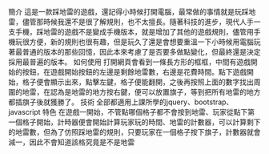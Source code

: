 簡介
    這是一款踩地雷的遊戲，還記得小時候打開電腦，最常做的事情就是玩踩地雷，儘管那時候我還不是很了解規則，也不太擅長。隨著科技的進步，現代人手一支手機，踩地雷的遊戲不是變成手機版本，就是增加了其他的遊戲規則，儘管用手機玩很方便，新的規則也很有趣，但是玩久了還是會想要重溫一下小時候用電腦玩著最普通的版本的那些回憶，因此本來考慮了是否要多做點變化，但最終還是決定採用最普遍的版本。
如何使用
    打開網頁會看到一條長方形的框框，中間有遊戲開始的按鈕，在遊戲開始按鈕的左邊是剩餘地雷數，右邊是花費時間。點下遊戲開始，格子便會顯示出來，點擊左鍵，格子便能翻開，之後再按照上面的數字找出周圍的地雷，在認為是地雷的地方按右鍵，便可以放置旗子，等到把所有地雷的地方都插旗子後就獲勝了。
技術
    全部都適用上課所學的jquery、bootstrap、javascript
特色
    在遊戲一開始，不管點哪個格子都不會按到地雷、玩家從點下第一個格子開始，計時器便會開始計算玩家玩的時間、地雷的計數器，可以計算剩下的地雷數，但為了仿照踩地雷的規則，只要玩家在一個格子按下旗子，計數器就會減一，因此不會知道該格究竟是不是地雷
